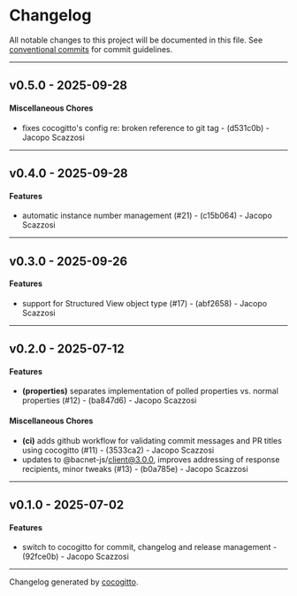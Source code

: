 # Changelog
All notable changes to this project will be documented in this file. See [conventional commits](https://www.conventionalcommits.org/) for commit guidelines.

- - -
## v0.5.0 - 2025-09-28
#### Miscellaneous Chores
- fixes cocogitto's config re: broken reference to git tag - (d531c0b) - Jacopo Scazzosi

- - -

## v0.4.0 - 2025-09-28
#### Features
- automatic instance number management (#21) - (c15b064) - Jacopo Scazzosi

- - -

## v0.3.0 - 2025-09-26
#### Features
- support for Structured View object type (#17) - (abf2658) - Jacopo Scazzosi

- - -

## v0.2.0 - 2025-07-12
#### Features
- **(properties)** separates implementation of polled properties vs. normal properties (#12) - (ba847d6) - Jacopo Scazzosi
#### Miscellaneous Chores
- **(ci)** adds github workflow for validating commit messages and PR titles using cocogitto (#11) - (3533ca2) - Jacopo Scazzosi
- updates to @bacnet-js/client@3.0.0, improves addressing of response recipients, minor tweaks (#13) - (b0a785e) - Jacopo Scazzosi

- - -

## v0.1.0 - 2025-07-02
#### Features
- switch to cocogitto for commit, changelog and release management - (92fce0b) - Jacopo Scazzosi

- - -

Changelog generated by [cocogitto](https://github.com/cocogitto/cocogitto).